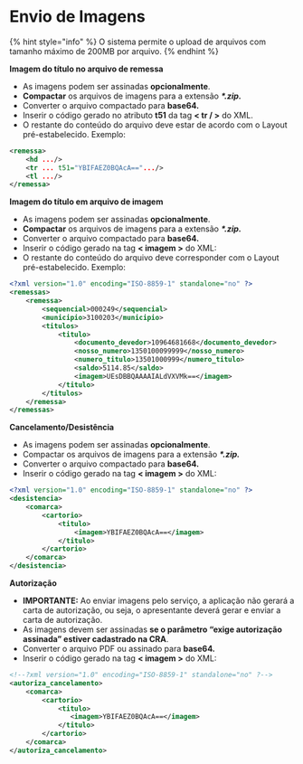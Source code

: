 # Envio de Imagens

{% hint style="info" %}
O sistema permite o upload de arquivos com tamanho máximo de 200MB por arquivo.
{% endhint %}

**Imagem do título no arquivo de remessa**

* As imagens podem ser assinadas **opcionalmente**.
* **Compactar** os arquivos de imagens para a extensão _**\*.zip.**_
* Converter o arquivo compactado para **base64.**
* Inserir o código gerado no atributo **t51** da tag **< tr / >** do XML.
* O restante do conteúdo do arquivo deve estar de acordo com o Layout pré-estabelecido. Exemplo:

```xml
<remessa>
	<hd .../>
	<tr ... t51="YBIFAEZ0BQAcA==".../>
	<tl .../>
</remessa>
```

**Imagem do título em arquivo de imagem**

* As imagens podem ser assinadas **opcionalmente**.
* **Compactar** os arquivos de imagens para a extensão _**\*.zip.**_
* Converter o arquivo compactado para **base64.**
* Inserir o código gerado na tag **< imagem >** do XML:
* O restante do conteúdo do arquivo deve corresponder com o Layout pré-estabelecido. Exemplo:

```xml
<?xml version="1.0" encoding="ISO-8859-1" standalone="no" ?>
<remessas>
    <remessa>
        <sequencial>000249</sequencial>
        <municipio>3100203</municipio>
        <titulos>
            <titulo>
                <documento_devedor>10964681668</documento_devedor>
                <nosso_numero>1350100099999</nosso_numero>
                <numero_titulo>13501000999</numero_titulo>
                <saldo>5114.85</saldo>
                <imagem>UEsDBBQAAAAIALdVXVMk==</imagem>
            </titulo>
        </titulos>
    </remessa>
</remessas>
```

**Cancelamento/Desistência**

* As imagens podem ser assinadas **opcionalmente**.
* Compactar os arquivos de imagens para a extensão _**\*.zip.**_
* Converter o arquivo compactado para **base64.**
* Inserir o código gerado na tag **< imagem >** do XML:

```xml
<?xml version="1.0" encoding="ISO-8859-1" standalone="no" ?>
<desistencia>
    <comarca>
        <cartorio>
            <titulo>
                <imagem>YBIFAEZ0BQAcA==</imagem>
            </titulo>
        </cartorio>
    </comarca>
</desistencia>
```

**Autorização**

* **IMPORTANTE:** Ao enviar imagens pelo serviço, a aplicação não gerará a carta de autorização, ou seja, o apresentante deverá gerar e enviar a carta de autorização.
* As imagens devem ser assinadas **se o parâmetro “exige autorização assinada” estiver cadastrado na CRA**.
* Converter o arquivo PDF ou assinado para **base64.**
* Inserir o código gerado na tag **< imagem >** do XML:

```xml
<!--?xml version="1.0" encoding="ISO-8859-1" standalone="no" ?-->
<autoriza_cancelamento>
    <comarca>
        <cartorio>
            <titulo>
               <imagem>YBIFAEZ0BQAcA==</imagem>
            </titulo>
        </cartorio>
    </comarca>
</autoriza_cancelamento>
```
